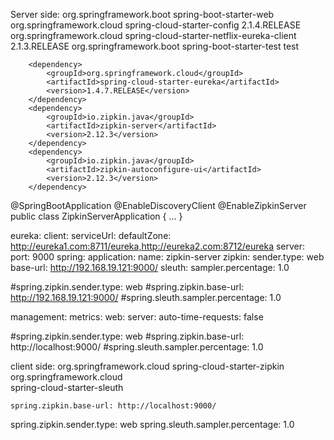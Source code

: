 Server side:
<dependency>
			<groupId>org.springframework.boot</groupId>
			<artifactId>spring-boot-starter-web</artifactId>
		</dependency>
		<dependency>
			<groupId>org.springframework.cloud</groupId>
			<artifactId>spring-cloud-starter-config</artifactId>
			<version>2.1.4.RELEASE</version>
		</dependency>
		<dependency>
			<groupId>org.springframework.cloud</groupId>
			<artifactId>spring-cloud-starter-netflix-eureka-client</artifactId>
			<version>2.1.3.RELEASE</version>
		</dependency>
		<dependency>
			<groupId>org.springframework.boot</groupId>
			<artifactId>spring-boot-starter-test</artifactId>
			<scope>test</scope>
		</dependency>
		
		<dependency>
        	<groupId>org.springframework.cloud</groupId>
        	<artifactId>spring-cloud-starter-eureka</artifactId>
        	<version>1.4.7.RELEASE</version>
	    </dependency>
	    <dependency>
	        <groupId>io.zipkin.java</groupId>
	        <artifactId>zipkin-server</artifactId>
	        <version>2.12.3</version>
	    </dependency>
	    <dependency>
	        <groupId>io.zipkin.java</groupId>
	        <artifactId>zipkin-autoconfigure-ui</artifactId>
	        <version>2.12.3</version>
	    </dependency>
      
@SpringBootApplication
@EnableDiscoveryClient
@EnableZipkinServer
public class ZipkinServerApplication {
...
}

eureka:
  client:
    serviceUrl:
      defaultZone: http://eureka1.com:8711/eureka,http://eureka2.com:8712/eureka
server:
  port: 9000
spring:
  application:
    name: zipkin-server
  zipkin:
    sender.type: web 
    base-url: http://192.168.19.121:9000/
  sleuth:
    sampler.percentage: 1.0


#spring.zipkin.sender.type: web 
#spring.zipkin.base-url: http://192.168.19.121:9000/
#spring.sleuth.sampler.percentage: 1.0
 
 
management:
  metrics:
    web:
      server:
        auto-time-requests: false

#spring.zipkin.sender.type: web 
#spring.zipkin.base-url: http://localhost:9000/
#spring.sleuth.sampler.percentage: 1.0



client side:
<dependency>
		    <groupId>org.springframework.cloud</groupId>
		    <artifactId>spring-cloud-starter-zipkin</artifactId>
		</dependency>
		<dependency>  
			 <groupId>org.springframework.cloud</groupId>  
			 <artifactId>spring-cloud-starter-sleuth</artifactId>  
		</dependency>
    
    
    
    spring.zipkin.base-url: http://localhost:9000/
spring.zipkin.sender.type: web
spring.sleuth.sampler.percentage: 1.0
